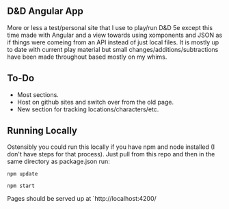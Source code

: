 ## D&D Angular App
More or less a test/personal site that I use to play/run D&D 5e except this time made with Angular and a view towards using xomponents and JSON as if things were comeing from an API instead of just local files. It is mostly up to date with current play material but small changes/additions/subtractions have been made throughout based mostly on my whims.

## To-Do
* Most sections.
* Host on github sites and switch over from the old page.
* New section for tracking locations/characters/etc.

## Running Locally
Ostensibly you could run this locally if you have npm and node installed (I don't have steps for that process). Just pull from this repo and then in the same directory as package.json run:

`npm update`

`npm start`

Pages should be served up at `http://localhost:4200/